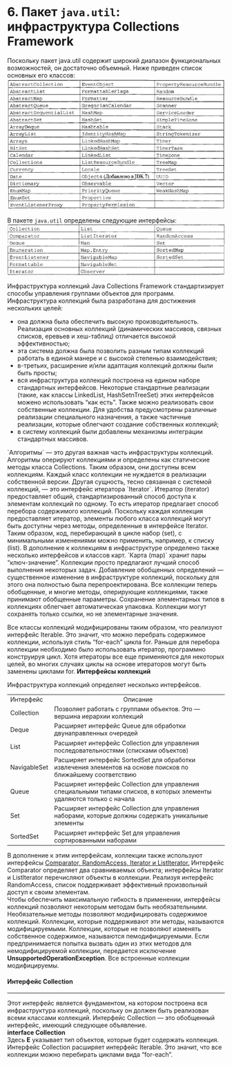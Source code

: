 # 6. Пакет `java.util`: инфраструктура Collections Framework
Поскольку пакет java.util содержит широкий диапазон функциональных возможностей, он достаточно объемный. Ниже приведен список основных его классов:
![](https://github.com/maks-1987/JavaNotes/blob/master/resources/CollectClass.png)

В пакете `java.util` определены следующие интерфейсы:
![](https://github.com/maks-1987/JavaNotes/blob/master/resources/CollectInterface.png)

  Инфраструктура коллекций Java Collections Framework стандартизирует способы 
управления группами объектов для программ. Инфраструктура коллекций была разработана для достижения нескольких целей:
- она должна была обеспечить высокую производительность. Реализация основных коллекций (динамических массивов, связных списков, еревьев и хеш-таблиц) отличается высокой эффективностью;
- эта система должна была позволить разным типам коллекций работать в единой манере и с высокой степенью взаимодействия;
- в-третьих, расширение и/или адаптация коллекций должны были быть просты;
- вся инфраструктура коллекций построена на едином наборе стандартных интерфейсов. Некоторые стандартные реализации (такие, как классы LinkedList, HashSetnTreeSet) этих интерфейсов можено использовать “как есть”. Также можно реализовать свои собственные коллекции. Для удобства предусмотрены различные реализации специального назначения, а также частичные реализации, которые 
облегчают создание собственных коллекций;
- в систему коллекций были добавлены механизмы интеграции стандартных массивов.

<p>`Алгоритмы` — это другая важная часть инфраструктуры коллекций. Алгоритмы оперируют коллекциями и определены как статические  методы  класса Collections. Таким образом, они доступны всем коллекциям. Каждый класс коллекции не нуждается в реализации собственной версии. Другая сущность, тесно связанная с системой коллекций, — это интерфейс итератора `Iterator`. Итератор (iterator) предоставляет общий, стандартизированный способ доступа к элементам коллекций по одному. То есть итератор предлагает способ перебора содержимого коллекций. Поскольку каждая коллекция предоставляет итератор, элементы любого класса коллекций могут быть доступны через методы, определенные в интерфейсе Iterator. Таким образом, код, перебирающий в цикле набор (set), с минимальными изменениями можно применить, например, к списку (list).
В дополнение к коллекциям в инфраструктуре определено также несколько интерфейсов и классов карт. `Карта (mар)` хранит пары “ключ-значение”. Коллекции просто предлагают лучший способ выполнения некоторых задач.
Добавление обобщенных определений — существенное изменение в инфраструктуре коллекций, поскольку для этого она полностью была  перепроектирована. Все коллекции теперь обобщенные, и многие методы, оперирующие коллекциями, также принимают обобщенные параметры.
Сохранение элементарных типов в коллекциях облегчает автоматическая упаковка. Коллекции могут сохранять только ссылки, но не элементарные значения.
</p> 
Все классы коллекций модифицированы таким образом, что реализуют интерфейс Iterable. Это значит, что можно перебрать содержимое  коллекции, используя стиль “for-each” цикла for. Раньше для перебора коллекции необходимо было использовать итератор, программно 
конструируя цикл. Хотя итераторы все еще применяются для некоторых целей, во многих случаях циклы на основе итераторов могут быть заменены циклами for. 
<b>Интерфейсы коллекций</b>
<p>Инфраструктура коллекций определяет несколько интерфейсов. <br>
  <table>
    <tr>
      <td>Интерфейс</td>
      <td align="center">Описание</td>
    </tr>
    <tr>
      <td>Collection</td>
      <td>Позволяет работать с группами объектов. Это — вершина иерархии коллекций</td>
    </tr>
    <tr>
      <td>Deque</td>
      <td>Расширяет интерфейс Queue для обработки двунаправленных очередей</td>
    </tr>
    <tr>
      <td>List</td>
      <td>Расширяет интерфейс Collection для управления последовательностями (списками объектов)</td>
    </tr>
    <tr>
      <td>NavigableSet</td>
      <td>Расширяет интерфейс SortedSet для обработки извлечения элементов на основе поисков по ближайшему соответствию</td>
    </tr>
    <tr>
      <td>Queue</td>
      <td>Расширяет интерфейс Collection для управления специальными типами списков, в которых элементы удаляются только с начала</td>
    </tr>
    <tr>
      <td>Set</td>
      <td>Расширяет интерфейс Collection для управления наборами, которые должны содержать уникальные элементы</td>
    </tr>
    <tr>
      <td>SortedSet</td>
      <td>Расширяет интерфейс Set для управления сортированными наборами</td>
    </tr>
  </table>
</p>
В дополнение к этим интерфейсам, коллекции также используют интерфейсы <ins>Comparator, RandomAccess, Iterator и Listlterator.</ins> 
Интерфейс Comparator определяет два сравниваемых объекта; интерфейсы Iterator и Listlterator перечисляют объекты в коллекции. Реализуя интерфейс RandomAccess, список поддерживает эффективный произвольный доступ к своим элементам. </br>
Чтобы обеспечить максимальную гибкость в применении, интерфейсы коллекций позволяют некоторым методам быть необязательными.  Необязательные методы позволяют модифицировать содержимое коллекций. Коллекции, которые поддерживают эти методы, называются модифицируемыми. Коллекции, которые не позволяют изменять собственное содержимое, называются пемодифицируемыми. Если предпринимается попытка вызвать один из этих методов для немодифицируемой коллекции, передается исключение <b>UnsupportedOperationException</b>. Все встроенные коллекции модифицируемы.
<p>
  <h4>Интерфейс Collection</h4><hr>
  Этот интерфейс является фундаментом, на котором построена вся инфраструктура коллекций, поскольку он должен быть реализован всеми классами коллекций. Интерфейс Collection — это обобщенный интерфейс, имеющий следующее объявление.</br><b align="center">interface Collection<E></b></br> Здесь <b>Е</b> указывает тип объектов, которые будет содержать коллекция. Интерфейс Collection расширяет  интерфейс  Iterable. Это значит, что все коллекции можно перебирать циклами вида “for-each”.
</p>




